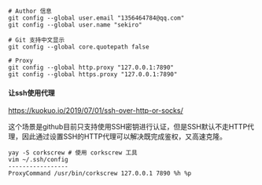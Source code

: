 ```shell
# Author 信息
git config --global user.email "1356464784@qq.com"
git config --global user.name "sekiro"

# Git 支持中文显示
git config --global core.quotepath false

# Proxy
git config --global http.proxy "127.0.0.1:7890"
git config --global https.proxy "127.0.0.1:7890"
```

#### 让ssh使用代理

https://kuokuo.io/2019/07/01/ssh-over-http-or-socks/

这个场景是github目前只支持使用SSH密钥进行认证，但是SSH默认不走HTTP代理，因此通过设置SSH的HTTP代理可以解决既完成鉴权，又高速克隆。

```shell
yay -S corkscrew # 使用 corkscrew 工具
vim ~/.ssh/config
-----------------
ProxyCommand /usr/bin/corkscrew 127.0.0.1 7890 %h %p
```

